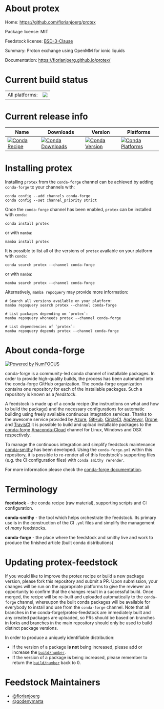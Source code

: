 About protex
============

Home: https://github.com/florianjoerg/protex

Package license: MIT

Feedstock license: [BSD-3-Clause](https://github.com/conda-forge/protex-feedstock/blob/main/LICENSE.txt)

Summary: Proton exchange using OpenMM for ionic liquids

Documentation: https://florianjoerg.github.io/protex/

Current build status
====================


<table><tr><td>All platforms:</td>
    <td>
      <a href="https://dev.azure.com/conda-forge/feedstock-builds/_build/latest?definitionId=18692&branchName=main">
        <img src="https://dev.azure.com/conda-forge/feedstock-builds/_apis/build/status/protex-feedstock?branchName=main">
      </a>
    </td>
  </tr>
</table>

Current release info
====================

| Name | Downloads | Version | Platforms |
| --- | --- | --- | --- |
| [![Conda Recipe](https://img.shields.io/badge/recipe-protex-green.svg)](https://anaconda.org/conda-forge/protex) | [![Conda Downloads](https://img.shields.io/conda/dn/conda-forge/protex.svg)](https://anaconda.org/conda-forge/protex) | [![Conda Version](https://img.shields.io/conda/vn/conda-forge/protex.svg)](https://anaconda.org/conda-forge/protex) | [![Conda Platforms](https://img.shields.io/conda/pn/conda-forge/protex.svg)](https://anaconda.org/conda-forge/protex) |

Installing protex
=================

Installing `protex` from the `conda-forge` channel can be achieved by adding `conda-forge` to your channels with:

```
conda config --add channels conda-forge
conda config --set channel_priority strict
```

Once the `conda-forge` channel has been enabled, `protex` can be installed with `conda`:

```
conda install protex
```

or with `mamba`:

```
mamba install protex
```

It is possible to list all of the versions of `protex` available on your platform with `conda`:

```
conda search protex --channel conda-forge
```

or with `mamba`:

```
mamba search protex --channel conda-forge
```

Alternatively, `mamba repoquery` may provide more information:

```
# Search all versions available on your platform:
mamba repoquery search protex --channel conda-forge

# List packages depending on `protex`:
mamba repoquery whoneeds protex --channel conda-forge

# List dependencies of `protex`:
mamba repoquery depends protex --channel conda-forge
```


About conda-forge
=================

[![Powered by
NumFOCUS](https://img.shields.io/badge/powered%20by-NumFOCUS-orange.svg?style=flat&colorA=E1523D&colorB=007D8A)](https://numfocus.org)

conda-forge is a community-led conda channel of installable packages.
In order to provide high-quality builds, the process has been automated into the
conda-forge GitHub organization. The conda-forge organization contains one repository
for each of the installable packages. Such a repository is known as a *feedstock*.

A feedstock is made up of a conda recipe (the instructions on what and how to build
the package) and the necessary configurations for automatic building using freely
available continuous integration services. Thanks to the awesome service provided by
[Azure](https://azure.microsoft.com/en-us/services/devops/), [GitHub](https://github.com/),
[CircleCI](https://circleci.com/), [AppVeyor](https://www.appveyor.com/),
[Drone](https://cloud.drone.io/welcome), and [TravisCI](https://travis-ci.com/)
it is possible to build and upload installable packages to the
[conda-forge](https://anaconda.org/conda-forge) [Anaconda-Cloud](https://anaconda.org/)
channel for Linux, Windows and OSX respectively.

To manage the continuous integration and simplify feedstock maintenance
[conda-smithy](https://github.com/conda-forge/conda-smithy) has been developed.
Using the ``conda-forge.yml`` within this repository, it is possible to re-render all of
this feedstock's supporting files (e.g. the CI configuration files) with ``conda smithy rerender``.

For more information please check the [conda-forge documentation](https://conda-forge.org/docs/).

Terminology
===========

**feedstock** - the conda recipe (raw material), supporting scripts and CI configuration.

**conda-smithy** - the tool which helps orchestrate the feedstock.
                   Its primary use is in the construction of the CI ``.yml`` files
                   and simplify the management of *many* feedstocks.

**conda-forge** - the place where the feedstock and smithy live and work to
                  produce the finished article (built conda distributions)


Updating protex-feedstock
=========================

If you would like to improve the protex recipe or build a new
package version, please fork this repository and submit a PR. Upon submission,
your changes will be run on the appropriate platforms to give the reviewer an
opportunity to confirm that the changes result in a successful build. Once
merged, the recipe will be re-built and uploaded automatically to the
`conda-forge` channel, whereupon the built conda packages will be available for
everybody to install and use from the `conda-forge` channel.
Note that all branches in the conda-forge/protex-feedstock are
immediately built and any created packages are uploaded, so PRs should be based
on branches in forks and branches in the main repository should only be used to
build distinct package versions.

In order to produce a uniquely identifiable distribution:
 * If the version of a package **is not** being increased, please add or increase
   the [``build/number``](https://docs.conda.io/projects/conda-build/en/latest/resources/define-metadata.html#build-number-and-string).
 * If the version of a package **is** being increased, please remember to return
   the [``build/number``](https://docs.conda.io/projects/conda-build/en/latest/resources/define-metadata.html#build-number-and-string)
   back to 0.

Feedstock Maintainers
=====================

* [@florianjoerg](https://github.com/florianjoerg/)
* [@godenymarta](https://github.com/godenymarta/)

